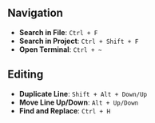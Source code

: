 ## Navigation
- **Search in File**: `Ctrl + F`
- **Search in Project**: `Ctrl + Shift + F`
- **Open Terminal**: `Ctrl + ~`

## Editing
- **Duplicate Line**: `Shift + Alt + Down/Up`
- **Move Line Up/Down**: `Alt + Up/Down`
- **Find and Replace**: `Ctrl + H`